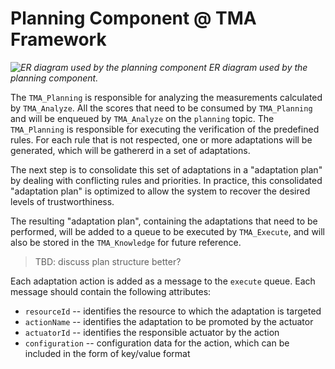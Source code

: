 # Planning Component @ TMA Framework

*![ER diagram used by the planning component](https://github.com/eubr-atmosphere/tma-framework/blob/master/architecture/diagrams/TMA-K_DataModel/TMAF-K_ConceptualDataModel_Planning.jpg) ER diagram used by the planning component.*

The `TMA_Planning` is responsible for analyzing the measurements calculated by `TMA_Analyze`. 
All the scores that need to be consumed by `TMA_Planning` and will be enqueued by `TMA_Analyze` on the `planning` topic. 
The `TMA_Planning` is responsible for executing the verification of the predefined rules.
For each rule that is not respected, one or more adaptations will be generated, which will be gathererd in a set of adaptations.

The next step is to consolidate this set of adaptations in a "adaptation plan" by dealing with conflicting rules and priorities. In practice, this consolidated "adaptation plan" is optimized to allow the system to recover the desired levels of trustworthiness.

The resulting "adaptation plan", containing the adaptations that need to be performed, will be added to a queue to be executed by `TMA_Execute`, and will also be stored in the `TMA_Knowledge` for future reference. 

> TBD: discuss plan structure better?

Each adaptation action is added as a message to the `execute` queue. Each message should contain the following attributes:

* `resourceId` -- identifies the resource to which the adaptation is targeted
* `actionName` -- identifies the adaptation to be promoted by the actuator
* `actuatorId` -- identifies the responsible actuator by the action
* `configuration` -- configuration data for the action, which can be included in the form of key/value format

